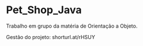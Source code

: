 # Pet_Shop_Java

Trabalho em grupo da matéria de Orientação a Objeto.

Gestão do projeto: shorturl.at/rHSUY
